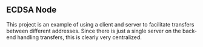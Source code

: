 ## ECDSA Node

This project is an example of using a client and server to facilitate transfers between different addresses. Since there is just a single server on the back-end handling transfers, this is clearly very centralized. 
